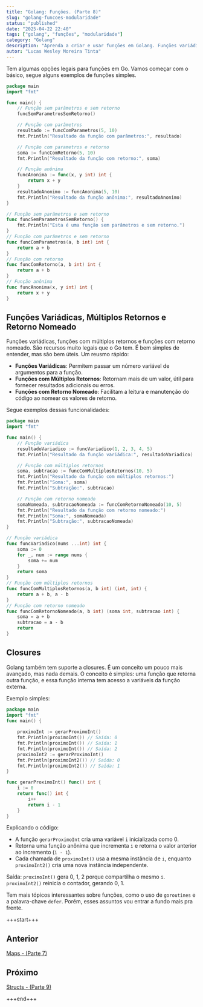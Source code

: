 ```yaml
---
title: "Golang: Funções. (Parte 8)"
slug: "golang-funcoes-modularidade"
status: "published"
date: "2025-04-22 22:40"
tags: ["golang", "funções", "modularidade"]
category: "Golang"
description: "Aprenda a criar e usar funções em Golang. Funções variádicas, múltiplos retornos, closures e mais." 
autor: "Lucas Wesley Moreira Tinta"
---
```


Tem algumas opções legais para funções em Go.
Vamos começar com o básico, segue alguns exemplos de funções simples.


```go
package main
import "fmt"

func main() {
    // Função sem parâmetros e sem retorno
    funcSemParametrosSemRetorno()

    // Função com parâmetros
    resultado := funcComParametros(5, 10)
    fmt.Println("Resultado da função com parâmetros:", resultado)

    // Função com parametros e retorno
    soma := funcComRetorno(5, 10)
    fmt.Println("Resultado da função com retorno:", soma)

    // Função anônima
    funcAnonima := func(x, y int) int {
        return x + y
    }
    resultadoAnonimo := funcAnonima(5, 10)
    fmt.Println("Resultado da função anônima:", resultadoAnonimo)
}

// Função sem parâmetros e sem retorno
func funcSemParametrosSemRetorno() {
    fmt.Println("Esta é uma função sem parâmetros e sem retorno.")
}
// Função com parâmetros e sem retorno
func funcComParametros(a, b int) int {
    return a + b
}
// Função com retorno
func funcComRetorno(a, b int) int {
    return a + b
}
// Função anônima
func funcAnonima(x, y int) int {
    return x + y
}
```

## Funções Variádicas, Múltiplos Retornos e Retorno Nomeado

Funções variádicas, funções com múltiplos retornos e funções com retorno nomeado. São recursos muito legais que o Go tem.
É bem simples de entender, mas são bem úteis. Um reusmo rápido:

- **Funções Variádicas**: Permitem passar um número variável de argumentos para a função.
- **Funções com Múltiplos Retornos**: Retornam mais de um valor, útil para fornecer resultados adicionais ou erros.
- **Funções com Retorno Nomeado**: Facilitam a leitura e manutenção do código ao nomear os valores de retorno.

Segue exemplos dessas funcionalidades:

```go
package main
import "fmt"

func main() {
    // Função variádica
    resultadoVariadico := funcVariadico(1, 2, 3, 4, 5)
    fmt.Println("Resultado da função variádica:", resultadoVariadico)

    // Função com múltiplos retornos
    soma, subtracao := funcComMultiplosRetornos(10, 5)
    fmt.Println("Resultado da função com múltiplos retornos:")
    fmt.Println("Soma:", soma)
    fmt.Println("Subtração:", subtracao)

    // Função com retorno nomeado
    somaNomeada, subtracaoNomeada := funcComRetornoNomeado(10, 5)
    fmt.Println("Resultado da função com retorno nomeado:")
    fmt.Println("Soma:", somaNomeada)
    fmt.Println("Subtração:", subtracaoNomeada)
}

// Função variádica
func funcVariadico(nums ...int) int {
    soma := 0
    for _, num := range nums {
        soma += num
    }
    return soma
}
// Função com múltiplos retornos
func funcComMultiplosRetornos(a, b int) (int, int) {
    return a + b, a - b
}
// Função com retorno nomeado
func funcComRetornoNomeado(a, b int) (soma int, subtracao int) {
    soma = a + b
    subtracao = a - b
    return
}
```


## Closures

Golang também tem suporte a closures.
É um conceito um pouco mais avançado, mas nada demais.
O conceito é simples: uma função que retorna outra função, e essa função interna tem acesso a variáveis da função externa.

Exemplo simples: 

```go
package main
import "fmt"
func main() {
    
    proximoInt := gerarProximoInt()
    fmt.Println(proximoInt()) // Saída: 0
    fmt.Println(proximoInt()) // Saída: 1
    fmt.Println(proximoInt()) // Saída: 2
    proximoInt2 := gerarProximoInt()
    fmt.Println(proximoInt2()) // Saída: 0
    fmt.Println(proximoInt2()) // Saída: 1
}

func gerarProximoInt() func() int {
    i := 0
    return func() int {
        i++
        return i - 1
    }
}
```

Explicando o código:

- A função `gerarProximoInt` cria uma variável `i` inicializada como 0.
- Retorna uma função anônima que incrementa `i` e retorna o valor anterior ao incremento (`i - 1`).
- Cada chamada de `proximoInt()` usa a mesma instância de `i`, enquanto `proximoInt2()` cria uma nova instância independente.

Saída:
`proximoInt()` gera 0, 1, 2 porque compartilha o mesmo `i`.
`proximoInt2()` reinicia o contador, gerando 0, 1.

Tem mais tópicos interessantes sobre funções, como o uso de `goroutines` e a palavra-chave `defer`.
Porém, esses assuntos vou entrar a fundo mais pra frente.


+++start+++

## Anterior
[Maps - (Parte 7)](7.maps)

## Próximo
[Structs - (Parte 9)](9.structs)

+++end+++

